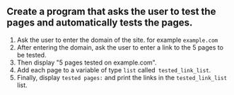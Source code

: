 ## Create a program that asks the user to test the pages and automatically tests the pages.
1. Ask the user to enter the domain of the site. for example `example.com`
2. After entering the domain, ask the user to enter a link to the 5 pages to be tested.
3. Then display "5 pages tested on example.com".
4. Add each page to a variable of type `list` called` tested_link_list`.
5. Finally, display `tested pages:` and print the links in the `tested_link_list` list.